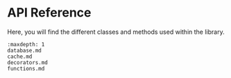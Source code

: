 # API Reference


Here, you will find the different classes and methods used within the library.


```{toctree}
:maxdepth: 1
database.md
cache.md
decorators.md
functions.md
```